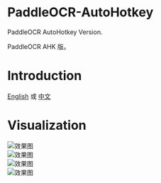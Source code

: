 # PaddleOCR-AutoHotkey
  
PaddleOCR AutoHotkey Version.  
  
PaddleOCR AHK 版。  

# Introduction  
[English](https://www.autohotkey.com/boards/viewtopic.php?f=6&t=94856) 或 [中文](https://www.autoahk.com/archives/35526)  
  
# Visualization  
![效果图](https://raw.githubusercontent.com/PaddlePaddle/PaddleOCR/release/2.3/doc/imgs_results/ch_ppocr_mobile_v2.0/00006737.jpg)  
![效果图](https://raw.githubusercontent.com/PaddlePaddle/PaddleOCR/release/2.3/doc/imgs_results/french_0.jpg)  
![效果图](https://raw.githubusercontent.com/PaddlePaddle/PaddleOCR/release/2.3/doc/imgs_results/korean.jpg)  
![效果图](https://raw.githubusercontent.com/PaddlePaddle/PaddleOCR/release/2.3/doc/imgs_results/ch_ppocr_mobile_v2.0/img_12.jpg)  
